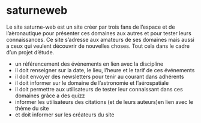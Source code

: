 # saturneweb
Le site saturne-web est un site créer par trois fans de l’espace et de l’aèronautique pour présenter ces domaines aux autres et pour tester leurs connaissances.  Ce site s’adresse aux amateurs de ses domaines mais aussi a ceux qui veulent découvrir de nouvelles choses. Tout cela dans le cadre d’un projet d’étude. 
-	un référencement des événements en lien avec la discipline 
-	il doit renseigner sur la date, le lieu, l’heure et le tarif de ces événements
-	il doit envoyer des newsletters pour tenir au courant dans adhérents
-	il doit informer sur le domaine de l’astronomie et l’aérospatiale 
-	il doit permettre aux utilisateurs de tester leur connaissant dans ces domaines grâce a des quizz 
-	informer les utilisateurs des citations (et de leurs auteurs)en lien avec le thème du site 
-	 et doit informer sur les créateurs du site
